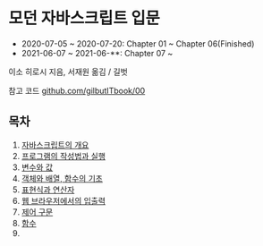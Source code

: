 # 모던 자바스크립트 입문

- 2020-07-05 ~ 2020-07-20: Chapter 01 ~ Chapter 06(Finished)
- 2021-06-07 ~ 2021-06-**: Chapter 07 ~ 

이소 히로시 지음, 서재원 옮김 / 길벗

참고 코드 [github.com/gilbutITbook/00](https://github.com/gilbutITbook/006960)

## 목차

1. [자바스크립트의 개요](./1장/1.%20자바스크립트의%20개요.md)
2. [프로그램의 작성법과 실행](./2장/2.%20프로그램의%20작성법과%20실행.md)
3. [변수와 값](./3장/3.%20변수와%20값.md)
4. [객체와 배열, 함수의 기초](./4장/4.%20객체와%20배열,%20함수의%20기초.md)
5. [표현식과 연산자](./5장/5.%20표현식과%20연산자.md)
6. [웹 브라우저에서의 입출력](./6장/6.%20웹%20브라우저에서의%20입출력.md)
7. [제어 구문](./7장/7.%20제어구문.md)
8. [함수](./8장/8.%20함수.md)
9. 